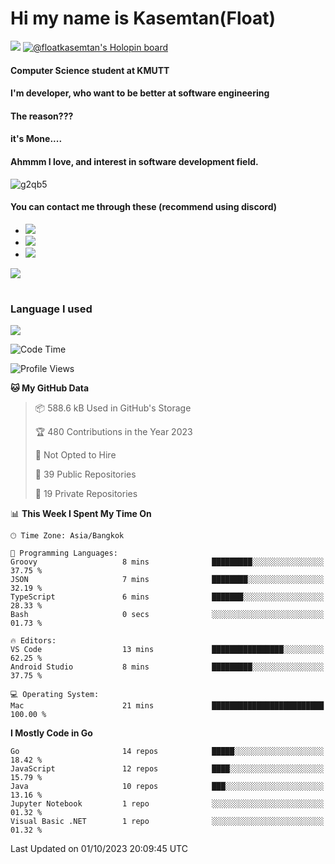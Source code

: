 # Hi my name is Kasemtan(Float)
![](https://64.media.tumblr.com/9c2a8f831efe8da556ffbf89cebb52c9/b86c1ab833a37e32-93/s1280x1920/d000dc22f75df64be2bc150f5fa69c4f6df6bb07.gifv)
[![@floatkasemtan's Holopin board](https://holopin.me/floatkasemtan)](https://holopin.io/@floatkasemtan)
#### Computer Science student at KMUTT
#### I'm developer, who want to be better at software engineering
#### The reason???
#### it's Mone.... 
#### Ahmmm I love, and interest in software development field.
![g2qb5](https://user-images.githubusercontent.com/69688279/175812510-9235eaf7-72f7-40d3-b163-56efa9aa5c6b.gif)

#### You can contact me through these (recommend using discord)
- [![](https://img.shields.io/badge/Discord-5865F2?logo=Discord&logoColor=white)](https://discordapp.com/users/278155096225742848)
- [![](https://img.shields.io/badge/Facebook-1877F2?logo=facebook&logoColor=white)](https://www.facebook.com/float.teavasirichokchai/)
- [![](https://img.shields.io/badge/linkedin-0A66C2?logo=linkedin&logoColor=white)](https://www.linkedin.com/in/floatkasemtan/)

[![](https://github-readme-stats.vercel.app/api?username=FloatKasemtan&show_icons=true&theme=nightowl)]()
#
### Language I used
[![](https://github-readme-stats.vercel.app/api/top-langs/?username=FloatKasemtan&layout=compact&theme=nightowl)]()
<!--START_SECTION:waka-->
![Code Time](http://img.shields.io/badge/Code%20Time-1%2C213%20hrs-blue)

![Profile Views](http://img.shields.io/badge/Profile%20Views-0-blue)

**🐱 My GitHub Data** 

> 📦 588.6 kB Used in GitHub's Storage 
 > 
> 🏆 480 Contributions in the Year 2023
 > 
> 🚫 Not Opted to Hire
 > 
> 📜 39 Public Repositories 
 > 
> 🔑 19 Private Repositories 
 > 
📊 **This Week I Spent My Time On** 

```text
🕑︎ Time Zone: Asia/Bangkok

💬 Programming Languages: 
Groovy                   8 mins              █████████░░░░░░░░░░░░░░░░   37.75 % 
JSON                     7 mins              ████████░░░░░░░░░░░░░░░░░   32.19 % 
TypeScript               6 mins              ███████░░░░░░░░░░░░░░░░░░   28.33 % 
Bash                     0 secs              ░░░░░░░░░░░░░░░░░░░░░░░░░   01.73 % 

🔥 Editors: 
VS Code                  13 mins             ████████████████░░░░░░░░░   62.25 % 
Android Studio           8 mins              █████████░░░░░░░░░░░░░░░░   37.75 % 

💻 Operating System: 
Mac                      21 mins             █████████████████████████   100.00 % 
```

**I Mostly Code in Go** 

```text
Go                       14 repos            █████░░░░░░░░░░░░░░░░░░░░   18.42 % 
JavaScript               12 repos            ████░░░░░░░░░░░░░░░░░░░░░   15.79 % 
Java                     10 repos            ███░░░░░░░░░░░░░░░░░░░░░░   13.16 % 
Jupyter Notebook         1 repo              ░░░░░░░░░░░░░░░░░░░░░░░░░   01.32 % 
Visual Basic .NET        1 repo              ░░░░░░░░░░░░░░░░░░░░░░░░░   01.32 % 
```




 Last Updated on 01/10/2023 20:09:45 UTC
<!--END_SECTION:waka-->
<!--
**FloatKasemtan/FloatKasemtan** is a ✨ _special_ ✨ repository because its `README.md` (this file) appears on your GitHub profile.

Here are some ideas to get you started:

- 🔭 I’m currently working on ...
- 🌱 I’m currently learning ...
- 👯 I’m looking to collaborate on ...
- 🤔 I’m looking for help with ...
- 💬 Ask me about ...
- 📫 How to reach me: ...
- 😄 Pronouns: ...
- ⚡ Fun fact: ...
-->
